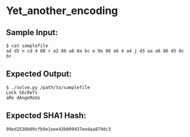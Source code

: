 # Yet_another_encoding

## Sample Input:

```
$ cat samplefile
ad d5 n cd 4 88 r a2 86 a6 8a bc e 9e 86 a6 4 a4 j d3 aa a6 86 d5 8c bc
```
## Expected Output:

```
$ ./solve.py /path/to/samplefile
LoCk SEcReTs
aRe dAngeRoUs
```
## Expected SHA1 Hash:

```
99ed2530b09cfb9e1eee43b009437eedaa879dc3
```
